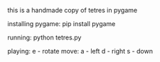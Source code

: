 this is a handmade copy of tetres in pygame

installing pygame:
pip install pygame

running:
python tetres.py

playing:
e - rotate
move:
a - left
d - right
s - down
